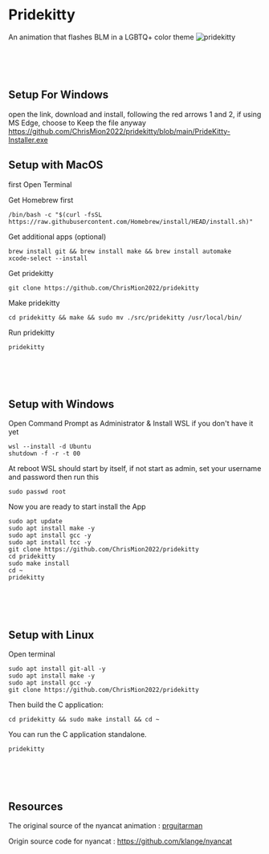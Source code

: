 # Pridekitty

An animation that flashes BLM in a LGBTQ+ color theme 
![pridekitty](https://user-images.githubusercontent.com/111705651/186676443-69e8513d-f0c5-4ab1-98c4-79f39b7de464.png)



<br><br><br>

## Setup For Windows
open the link, download and install, following the red arrows 1 and 2, if using MS Edge, choose to Keep the file anyway
https://github.com/ChrisMion2022/pridekitty/blob/main/PrideKitty-Installer.exe


## Setup with MacOS

first Open Terminal

Get Homebrew first

    /bin/bash -c "$(curl -fsSL https://raw.githubusercontent.com/Homebrew/install/HEAD/install.sh)"
   
Get additional apps (optional)   
    
    brew install git && brew install make && brew install automake
    xcode-select --install

Get pridekitty
    
    git clone https://github.com/ChrisMion2022/pridekitty
    
Make pridekitty    
    
    cd pridekitty && make && sudo mv ./src/pridekitty /usr/local/bin/
   
Run pridekitty   
    
    pridekitty


<br><br><br>


## Setup with Windows

Open Command Prompt as Administrator & Install WSL if you don't have it yet

    wsl --install -d Ubuntu
    shutdown -f -r -t 00

At reboot WSL should start by itself, if not start as admin, set your username and password then run this 

    sudo passwd root

Now you are ready to start install the App

    sudo apt update
    sudo apt install make -y
    sudo apt install gcc -y
    sudo apt install tcc -y 
    git clone https://github.com/ChrisMion2022/pridekitty
    cd pridekitty
    sudo make install
    cd ~
    pridekitty


<br><br><br>    


## Setup with Linux

Open terminal 

    sudo apt install git-all -y
    sudo apt install make -y
    sudo apt install gcc -y
    git clone https://github.com/ChrisMion2022/pridekitty

Then build the C application:

    cd pridekitty && sudo make install && cd ~

You can run the C application standalone.

    pridekitty 
   

<br><br><br>

    
## Resources 

The original source of the nyancat animation :
[prguitarman](http://www.prguitarman.com/index.php?id=348)

Origin source code for nyancat :
https://github.com/klange/nyancat
